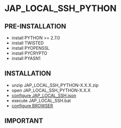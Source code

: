 # JAP\_LOCAL\_SSH\_PYTHON #

## PRE-INSTALLATION ##
  * install PYTHON >= 2.7.0
  * install TWISTED
  * install PYOPENSSL
  * install PYCRYPTO
  * install PYASN1

## INSTALLATION ##
  * unzip JAP\_LOCAL\_SSH\_PYTHON-X.X.X.zip
  * open JAP\_LOCAL\_SSH\_PYTHON-X.X.X
  * [configure JAP\_LOCAL\_SSH.json](CONFIGURE_JAP_LOCAL_SSH.md)
  * execute JAP\_LOCAL\_SSH.bat
  * [configure BROWSER](CONFIGURE_BROWSER.md)

## IMPORTANT ##